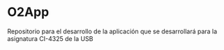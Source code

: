 # O2App
Repositorio para el desarrollo de la aplicación que se desarrollará para la asignatura CI-4325 de la USB
